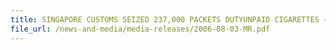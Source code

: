 ```yaml
---
title: SINGAPORE CUSTOMS SEIZED 237,000 PACKETS DUTYUNPAID CIGARETTES – THE LARGEST INLAND HAUL 
file_url: /news-and-media/media-releases/2006-08-03-MR.pdf
---
```

